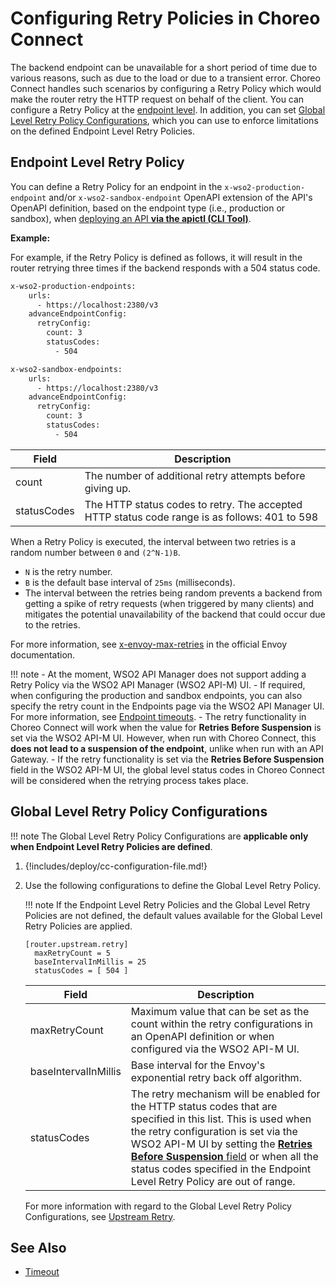 # Configuring Retry Policies in Choreo Connect

The backend endpoint can be unavailable for a short period of time due to various reasons, such as due to the load or due to a transient error. Choreo Connect handles such scenarios by configuring a Retry Policy which would make the router retry the HTTP request on behalf of the client. You can configure a Retry Policy at the [endpoint level](#endpoint-level-retry-policy). In addition, you can set [Global Level Retry Policy Configurations](#global-level-retry-policy-configurations), which you can use to enforce limitations on the defined Endpoint Level Retry Policies.

## Endpoint Level Retry Policy

You can define a Retry Policy for an endpoint in the `x-wso2-production-endpoint` and/or `x-wso2-sandbox-endpoint` OpenAPI extension of the API's OpenAPI definition, based on the endpoint type (i.e., production or sandbox), when [deploying an API **via the apictl (CLI Tool)**]({{base_path}}/deploy-and-publish/deploy-on-gateway/choreo-connect/deploy-api/deploy-api-via-apictl/).

**Example:**

For example, if the Retry Policy is defined as follows, it will result in the router retrying three times if the backend responds with a 504 status code.

``` bash tab="Production Endpoint"
x-wso2-production-endpoints:
    urls:
      - https://localhost:2380/v3
    advanceEndpointConfig:
      retryConfig:
        count: 3
        statusCodes:
          - 504
```

``` bash tab="Sandbox Endpoint"
x-wso2-sandbox-endpoints:
    urls:
      - https://localhost:2380/v3
    advanceEndpointConfig:
      retryConfig:
        count: 3
        statusCodes:
          - 504
```

| **Field** | **Description** |
|-------|-------------|
| count | The number of additional retry attempts before giving up. |
| statusCodes | The HTTP status codes to retry. The accepted HTTP status code range is as follows: 401 to 598 |

When a Retry Policy is executed, the interval between two retries is a random number between `0` and `(2^N-1)B`. 

- `N` is the retry number.
- `B` is the default base interval of `25ms` (milliseconds). 
- The interval between the retries being random prevents a backend from getting a spike of retry requests (when triggered by many clients) and mitigates the potential unavailability of the backend that could occur due to the retries. 

For more information, see [x-envoy-max-retries](https://www.envoyproxy.io/docs/envoy/latest/configuration/http/http_filters/router_filter#config-http-filters-router-x-envoy-max-retries) in the official Envoy documentation.

!!! note
    - At the moment, WSO2 API Manager does not support adding a Retry Policy via the WSO2 API Manager (WSO2 API-M) UI.
    - If required, when configuring the production and sandbox endpoints, you can also specify the retry count in the Endpoints page via the WSO2 API Manager UI. For more information, see [Endpoint timeouts]({{base_path}}/design/endpoints/resiliency/endpoint-timeouts/).
    - The retry functionality in Choreo Connect will work when the value for **Retries Before Suspension** is set via the WSO2 API-M UI. However, when run with Choreo Connect, this **does not lead to a suspension of the endpoint**, unlike when run with an API Gateway.
    - If the retry functionality is set via the **Retries Before Suspension** field in the WSO2 API-M UI, the global level status codes in Choreo Connect will be considered when the retrying process takes place.

## Global Level Retry Policy Configurations

!!! note
    The Global Level Retry Policy Configurations are **applicable only when Endpoint Level Retry Policies are defined**. 

1. {!includes/deploy/cc-configuration-file.md!}

2. Use the following configurations to define the Global Level Retry Policy.

    !!! note
        If the Endpoint Level Retry Policies and the Global Level Retry Policies are not defined, the default values available for the Global Level Retry Policies are applied.

    ```
    [router.upstream.retry]
      maxRetryCount = 5
      baseIntervalInMillis = 25
      statusCodes = [ 504 ]
    ```

     | **Field** | **Description** |
     |-----------|-----------------|
     | maxRetryCount | Maximum value that can be set as the count within the retry configurations in an OpenAPI definition or when configured via the WSO2 API-M UI. |
     | baseIntervalInMillis | Base interval for the Envoy's exponential retry back off algorithm. |
     | statusCodes | The retry mechanism will be enabled for the HTTP status codes that are specified in this list. This is used when the retry configuration is set via the WSO2 API-M UI by setting the [**Retries Before Suspension** field]({{base_path}}/design/endpoints/resiliency/endpoint-timeouts/) or when all the status codes specified in the Endpoint Level Retry Policy are out of range. |

     For more information with regard to the Global Level Retry Policy Configurations, see [Upstream Retry]({{base_path}}/deploy-and-publish/deploy-on-gateway/choreo-connect/configurations/router-configurations/#upstream-retry).

## See Also

- [Timeout]({{base_path}}/deploy-and-publish/deploy-on-gateway/choreo-connect/endpoints/advanced-endpoint-config/timeout)

